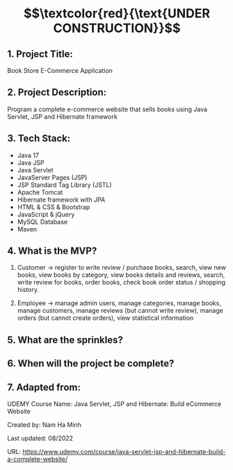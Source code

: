 # $$\textcolor{red}{\text{UNDER CONSTRUCTION}}$$

## 1. Project Title:

Book Store E-Commerce Application

## 2. Project Description:

Program a complete e-commerce website that sells books using Java Servlet, JSP and Hibernate framework

## 3. Tech Stack: 

- Java 17
- Java JSP
- Java Servlet
- JavaServer Pages (JSP)
- JSP Standard Tag Library (JSTL)
- Apache Tomcat
- Hibernate framework with JPA
- HTML & CSS & Bootstrap
- JavaScript & jQuery
- MySQL Database
- Maven

## 4. What is the MVP?

1. Customer -> register to write review / purchase books, search, view new books, view books by category, view books details and reviews, search, write review for books, order books, check book order status / shopping history. 

2. Employee -> manage admin users, manage categories, manage books, manage customers, manage reviews (but cannot write review), manage orders (but cannot create orders), view statistical information

## 5. What are the sprinkles? 

## 6. When will the project be complete? 

## 7. Adapted from: 

UDEMY Course Name: Java Servlet, JSP and Hibernate: Build eCommerce Website

Created by: Nam Ha Minh

Last updated: 08/2022

URL: https://www.udemy.com/course/java-servlet-jsp-and-hibernate-build-a-complete-website/
